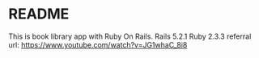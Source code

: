 # README
This is book library app with Ruby On Rails.
Rails 5.2.1
Ruby  2.3.3
referral url:
https://www.youtube.com/watch?v=JG1whaC_8i8
